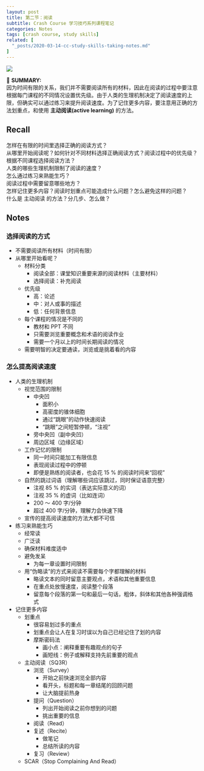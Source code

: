 ```yaml
---
layout: post
title: 第二节：阅读
subtitle: Crash Course 学习技巧系列课程笔记
categories: Notes
tags: [crash course, study skills]
related: [
  "_posts/2020-03-14-cc-study-skills-taking-notes.md"
]
---
```


![](https://www.youtube.com/watch?v=WAIUkjsZ5xQ)

📌 **SUMMARY:**   
因为时间有限的关系，我们并不需要阅读所有的材料，因此在阅读的过程中要注意根据每门课程的不同情况设置优先级。由于人类的生理机制决定了阅读速度的上限，但确实可以通过练习来提升阅读速度。为了记住更多内容，要注意用正确的方法划重点，和使用 **主动阅读(active learning)** 的方法。

## Recall

怎样在有限的时间里选择正确的阅读方式？  
从哪里开始阅读呢？如何针对不同材料选择正确阅读方式？阅读过程中的优先级？根据不同课程选择阅读方法？  
人类的哪些生理机制限制了阅读的速度？  
怎么通过练习来熟能生巧？  
阅读过程中需要留意哪些地方？  
怎样记住更多内容？阅读时划重点可能造成什么问题？怎么避免这样的问题？  
什么是 主动阅读 的方法？分几步、怎么做？

## Notes

### 选择阅读的方式

- 不需要阅读所有材料（时间有限）
- 从哪里开始看呢？
  - 材料分类
    - 阅读全部：课堂知识重要来源的阅读材料（主要材料）
    - 选择阅读：补充阅读
  - 优先级
    - 高：论述
    - 中：对人或事的描述
    - 低：任何背景信息
  - 每个课程的情况是不同的
    - 教材和 PPT 不同
    - 只需要浏览重要概念和术语的阅读作业
    - 需要一个月以上的时间长期阅读的情况
  - 需要明智的决定要通读，浏览或是挑着看的内容

### 怎么提高阅读速度

- 人类的生理机制
    - 视觉范围的限制
        - 中央凹
            - 面积小
            - 高密度的锥体细胞
            - 通过“跳眼”的动作快速阅读
            - “跳眼”之间短暂停顿，“注视”
        - 旁中央凹（副中央凹）
        - 周边区域（边缘区域）
    - 工作记忆的限制
        - 同一时间只能加工有限信息
        - 表现阅读过程中的停顿
        - 即便是熟练的阅读者，也会花 15 % 的阅读时间来“回视”
    - 自然的跳过词语（理解哪些词应该跳过，同时保证语意完整）
        - 注视 85 % 的实词（表达实际意义的词）
        - 注视 35 % 的虚词（比如连词）
        - 200 ～ 400 字/分钟
        - 超过 400 字/分钟，理解力会快速下降
    - 宣传的提高阅读速度的方法大都不可信
- 练习来熟能生巧
    - 经常读
    - 广泛读
    - 确保材料难度适中
    - 避免发呆
        - 为每一章设置时间限制
    - 用“伪略读”的方式来阅读不需要每个字都理解的材料
        - 略读文本的同时留意主要观点，术语和其他重要信息
        - 在重点处放慢速度，阅读整个段落
        - 留意每个段落的第一句和最后一句话，粗体，斜体和其他各种强调格式
- 记住更多内容
    - 划重点
        - 很容易划过多的重点
        - 划重点会让人在复习时误以为自己已经记住了划的内容
        - 摩斯密码法
            - 画小点：阐释重要有趣观点的句子
            - 画短线：例子或解释支持先前重要的观点
    - 主动阅读（SQ3R）
        - 浏览（Survey）
            - 开始之前快速浏览全部内容
            - 看开头，标题和每一章结尾的回顾问题
            - 让大脑提前热身
        - 提问（Question）
            - 列出开始阅读之前你想到的问题
            - 挑出重要的信息
        - 阅读（Read）
        - 复述（Recite）
            - 做笔记
            - 总结所读的内容
        - 复习（Review）
    - SCAR（Stop Complaining And Read）
